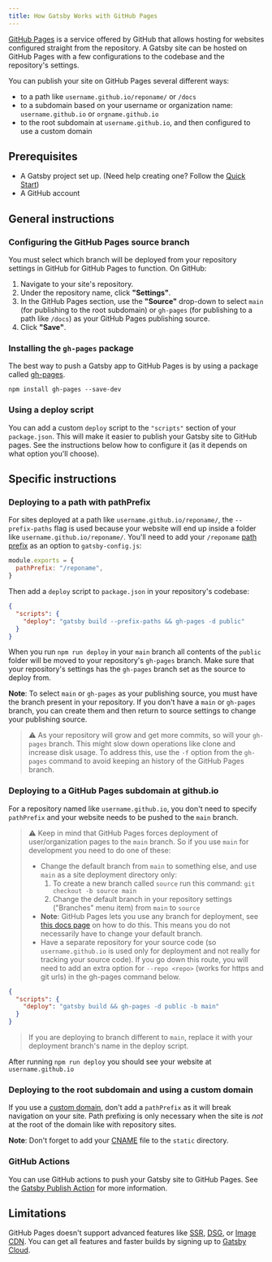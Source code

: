 ```yaml
---
title: How Gatsby Works with GitHub Pages
---
```


[GitHub Pages](https://pages.github.com/) is a service offered by GitHub that allows hosting for websites configured straight from the repository. A Gatsby site can be hosted on GitHub Pages with a few configurations to the codebase and the repository's settings.

You can publish your site on GitHub Pages several different ways:

- to a path like `username.github.io/reponame/` or `/docs`
- to a subdomain based on your username or organization name: `username.github.io` or `orgname.github.io`
- to the root subdomain at `username.github.io`, and then configured to use a custom domain

## Prerequisites

- A Gatsby project set up. (Need help creating one? Follow the [Quick Start](/docs/quick-start/))
- A GitHub account

## General instructions

### Configuring the GitHub Pages source branch

You must select which branch will be deployed from your repository settings in GitHub for GitHub Pages to function. On GitHub:

1. Navigate to your site's repository.
1. Under the repository name, click **"Settings"**.
1. In the GitHub Pages section, use the **"Source"** drop-down to select `main` (for publishing to the root subdomain) or `gh-pages` (for publishing to a path like `/docs`) as your GitHub Pages publishing source.
1. Click **"Save"**.

### Installing the `gh-pages` package

The best way to push a Gatsby app to GitHub Pages is by using a package called [gh-pages](https://github.com/tschaub/gh-pages).

```shell
npm install gh-pages --save-dev
```

### Using a deploy script

You can add a custom `deploy` script to the `"scripts"` section of your `package.json`. This will make it easier to publish your Gatsby site to GitHub pages. See the instructions below how to configure it (as it depends on what option you'll choose).

## Specific instructions

### Deploying to a path with pathPrefix

For sites deployed at a path like `username.github.io/reponame/`, the `--prefix-paths` flag is used because your website will end up inside a folder like `username.github.io/reponame/`. You'll need to add your `/reponame` [path prefix](/docs/how-to/previews-deploys-hosting/path-prefix/) as an option to `gatsby-config.js`:

```js:title=gatsby-config.js
module.exports = {
  pathPrefix: "/reponame",
}
```

Then add a `deploy` script to `package.json` in your repository's codebase:

```json:title=package.json
{
  "scripts": {
    "deploy": "gatsby build --prefix-paths && gh-pages -d public"
  }
}
```

When you run `npm run deploy` in your `main` branch all contents of the `public` folder will be moved to your repository's `gh-pages` branch. Make sure that your repository's settings has the `gh-pages` branch set as the source to deploy from.

**Note**: To select `main` or `gh-pages` as your publishing source, you must have the branch present in your repository. If you don't have a `main` or `gh-pages` branch, you can create them and then return to source settings to change your publishing source.

> ⚠️ As your repository will grow and get more commits, so will your `gh-pages` branch. This might slow down operations like clone and increase disk usage. To address this, use the `-f` option from the `gh-pages` command to avoid keeping an history of the GitHub Pages branch.

### Deploying to a GitHub Pages subdomain at github.io

For a repository named like `username.github.io`, you don't need to specify `pathPrefix` and your website needs to be pushed to the `main` branch.

> ⚠️ Keep in mind that GitHub Pages forces deployment of user/organization pages to the `main` branch. So if you use `main` for development you need to do one of these:
>
> - Change the default branch from `main` to something else, and use `main` as a site deployment directory only:
>   1. To create a new branch called `source` run this command:
>      `git checkout -b source main`
>   2. Change the default branch in your repository settings ("Branches" menu item) from `main` to `source`
> - **Note**: GitHub Pages lets you use any branch for deployment, see [this docs page](https://docs.github.com/en/pages/getting-started-with-github-pages/configuring-a-publishing-source-for-your-github-pages-site#choosing-a-publishing-source) on how to do this. This means you do not necessarily have to change your default branch.
> - Have a separate repository for your source code (so `username.github.io` is used only for deployment and not really for tracking your source code). If you go down this route, you will need to add an extra option for `--repo <repo>` (works for https and git urls) in the gh-pages command below.

```json:title=package.json
{
  "scripts": {
    "deploy": "gatsby build && gh-pages -d public -b main"
  }
}
```

> If you are deploying to branch different to `main`, replace it with your deployment branch's name in the deploy script.

After running `npm run deploy` you should see your website at `username.github.io`

### Deploying to the root subdomain and using a custom domain

If you use a [custom domain](https://help.github.com/articles/using-a-custom-domain-with-github-pages/), don't add a `pathPrefix` as it will break navigation on your site. Path prefixing is only necessary when the site is _not_ at the root of the domain like with repository sites.

**Note**: Don't forget to add your [CNAME](https://help.github.com/articles/troubleshooting-custom-domains/#github-repository-setup-errors) file to the `static` directory.

### GitHub Actions

You can use GitHub actions to push your Gatsby site to GitHub Pages. See the [Gatsby Publish Action](https://github.com/marketplace/actions/gatsby-publish) for more information.

## Limitations

GitHub Pages doesn't support advanced features like [SSR](/docs/how-to/rendering-options/using-server-side-rendering/), [DSG](/docs/how-to/rendering-options/using-deferred-static-generation/), or [Image CDN](/docs/how-to/images-and-media/using-gatsby-plugin-image/#gatsby-cloud-image-cdn). You can get all features and faster builds by signing up to [Gatsby Cloud](/dashboard/signup).
